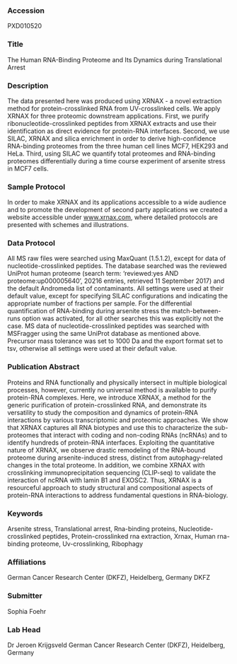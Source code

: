 ### Accession
PXD010520

### Title
The Human RNA-Binding Proteome and Its Dynamics during Translational Arrest

### Description
The data presented here was produced using XRNAX - a novel extraction method for protein-crosslinked RNA from UV-crosslinked cells. We apply XRNAX for three proteomic downstream applications. First, we purify ribonucleotide-crosslinked peptides from XRNAX extracts and use their identification as direct evidence for protein-RNA interfaces. Second, we use SILAC, XRNAX and silica enrichment in order to derive high-confidence RNA-binding proteomes from the three human cell lines MCF7, HEK293 and HeLa. Third, using SILAC we quantify total proteomes and RNA-binding proteomes differentially during a time course experiment of arsenite stress in MCF7 cells.

### Sample Protocol
In order to make XRNAX and its applications accessible to a wide audience and to promote the development of second party applications we created a website accessible under www.xrnax.com, where detailed protocols are presented with schemes and illustrations.

### Data Protocol
All MS raw files were searched using MaxQuant (1.5.1.2), except for data of nucleotide-crosslinked peptides. The database searched was the reviewed UniProt human proteome (search term: ‘reviewed:yes AND proteome:up000005640’, 20216 entries, retrieved 11 September 2017) and the default Andromeda list of contaminants. All settings were used at their default value, except for specifying SILAC configurations and indicating the appropriate number of fractions per sample. For the differential quantification of RNA-binding during arsenite stress the match-between-runs option was activated, for all other searches this was explicitly not the case. MS data of nucleotide-crosslinked peptides was searched with MSFragger using the same UniProt database as mentioned above. Precursor mass tolerance was set to 1000 Da and the export format set to tsv, otherwise all settings were used at their default value.

### Publication Abstract
Proteins and RNA functionally and physically intersect in multiple biological processes, however, currently no universal method is available to purify protein-RNA complexes. Here, we introduce XRNAX, a method for the generic purification of protein-crosslinked RNA, and demonstrate its versatility to study the composition and dynamics of protein-RNA interactions by various transcriptomic and proteomic approaches. We show that XRNAX captures all RNA biotypes and use this to characterize the sub-proteomes that interact with coding and non-coding RNAs (ncRNAs) and to identify hundreds of protein-RNA interfaces. Exploiting the quantitative nature of XRNAX, we observe drastic remodeling of the RNA-bound proteome during arsenite-induced stress, distinct from autophagy-related changes in the total proteome. In addition, we combine XRNAX with crosslinking immunoprecipitation sequencing (CLIP-seq) to validate the interaction of ncRNA with lamin B1 and EXOSC2. Thus, XRNAX is a resourceful approach to study structural and compositional aspects of protein-RNA interactions to address fundamental questions in RNA-biology.

### Keywords
Arsenite stress, Translational arrest, Rna-binding proteins, Nucleotide-crosslinked peptides, Protein-crosslinked rna extraction, Xrnax, Human rna-binding proteome, Uv-crosslinking, Ribophagy

### Affiliations
German Cancer Research Center (DKFZ), Heidelberg, Germany
DKFZ

### Submitter
Sophia Foehr

### Lab Head
Dr Jeroen Krijgsveld
German Cancer Research Center (DKFZ), Heidelberg, Germany


